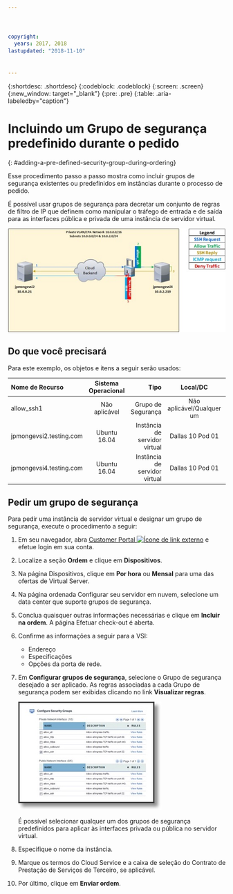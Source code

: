 ```yaml
---



copyright:
  years: 2017, 2018
lastupdated: "2018-11-10"


---
```


{:shortdesc: .shortdesc}
{:codeblock: .codeblock}
{:screen: .screen}
{:new_window: target="_blank"}
{:pre: .pre}
{:table: .aria-labeledby="caption"}

# Incluindo um Grupo de segurança predefinido durante o pedido
{: #adding-a-pre-defined-security-group-during-ordering}

Esse procedimento passo a passo mostra como incluir grupos de segurança existentes ou predefinidos em instâncias durante o processo de pedido.

É possível usar grupos de segurança para decretar um conjunto de regras de filtro de IP que definem como manipular o tráfego de entrada e de saída para as interfaces pública e privada de uma instância de servidor virtual.

![Grupo de segurança customizada](./images/goal2.jpg)

## Do que você precisará
Para este exemplo, os objetos e itens a seguir serão usados:

| Nome de Recurso  | Sistema Operacional | Tipo | Local/DC | IP/Sub-rede |
|:------------- |:---------------:| -------------:| :---------------:| ---------------:|
| allow_ssh1 | Não aplicável  | Grupo de Segurança | Não aplicável/Qualquer um | 0.0.0.0/0 |
|jpmongevsi2.testing.com | Ubuntu 16.04 | Instância de servidor virtual | Dallas 10 Pod 01 | 10.0.0.21 |
|jpmongevsi4.testing.com | Ubuntu 16.04 | Instância de servidor virtual |	Dallas 10 Pod 01	| 10.0.2.219 |

## Pedir um grupo de segurança
Para pedir uma instância de servidor virtual e designar um grupo de segurança, execute o procedimento a seguir:

1. Em seu navegador, abra [Customer Portal ![Ícone de link externo](../../icons/launch-glyph.svg "Ícone de link externo")](https://control.softlayer.com/) e efetue login em sua conta.
2. Localize a seção **Ordem** e clique em **Dispositivos**.
3. Na página Dispositivos, clique em **Por hora** ou **Mensal** para uma das ofertas de Virtual Server.
4. Na página ordenada Configurar seu servidor em nuvem, selecione um data center que suporte grupos de segurança.
5. Conclua quaisquer outras informações necessárias e clique em **Incluir na ordem**. A página Efetuar check-out é aberta.
6. Confirme as informações a seguir para a VSI:

	* Endereço
	* Especificações
	* Opções da porta de rede.

7. Em **Configurar grupos de segurança**, selecione o Grupo de segurança desejado a ser aplicado. As regras associadas a cada Grupo de segurança podem ser exibidas clicando no link **Visualizar regras**.

	![Grupo de segurança customizada](./images/sgs.jpg)

	É possível selecionar qualquer um dos grupos de segurança predefinidos para aplicar às interfaces privada ou pública no servidor virtual.

8. Especifique o nome da instância.
9. Marque os termos do Cloud Service e a caixa de seleção do Contrato de Prestação de Serviços de Terceiro, se aplicável.
10. Por último, clique em **Enviar ordem**.
